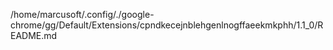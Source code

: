 /home/marcusoft/.config/./google-chrome/gg/Default/Extensions/cpndkecejnblehgenlnogffaeekmkphh/1.1_0/README.md